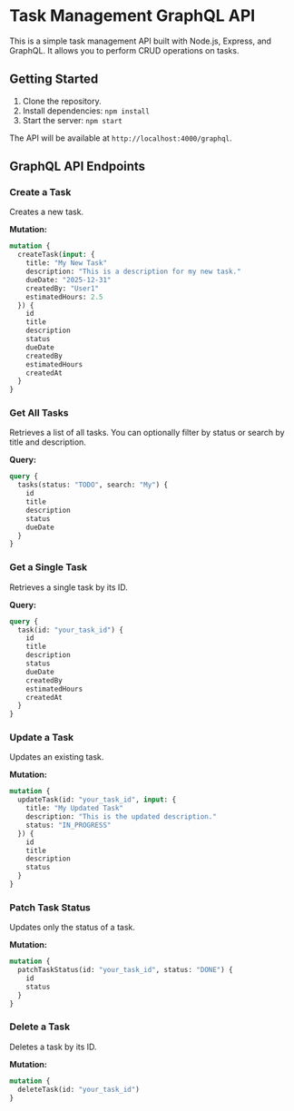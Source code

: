 # Task Management GraphQL API

This is a simple task management API built with Node.js, Express, and GraphQL. It allows you to perform CRUD operations on tasks.

## Getting Started

1.  Clone the repository.
2.  Install dependencies: `npm install`
3.  Start the server: `npm start`

The API will be available at `http://localhost:4000/graphql`.

## GraphQL API Endpoints

### Create a Task

Creates a new task.

**Mutation:**

```graphql
mutation {
  createTask(input: {
    title: "My New Task"
    description: "This is a description for my new task."
    dueDate: "2025-12-31"
    createdBy: "User1"
    estimatedHours: 2.5
  }) {
    id
    title
    description
    status
    dueDate
    createdBy
    estimatedHours
    createdAt
  }
}
```

### Get All Tasks

Retrieves a list of all tasks. You can optionally filter by status or search by title and description.

**Query:**

```graphql
query {
  tasks(status: "TODO", search: "My") {
    id
    title
    description
    status
    dueDate
  }
}
```

### Get a Single Task

Retrieves a single task by its ID.

**Query:**

```graphql
query {
  task(id: "your_task_id") {
    id
    title
    description
    status
    dueDate
    createdBy
    estimatedHours
    createdAt
  }
}
```

### Update a Task

Updates an existing task.

**Mutation:**

```graphql
mutation {
  updateTask(id: "your_task_id", input: {
    title: "My Updated Task"
    description: "This is the updated description."
    status: "IN_PROGRESS"
  }) {
    id
    title
    description
    status
  }
}
```

### Patch Task Status

Updates only the status of a task.

**Mutation:**

```graphql
mutation {
  patchTaskStatus(id: "your_task_id", status: "DONE") {
    id
    status
  }
}
```

### Delete a Task

Deletes a task by its ID.

**Mutation:**

```graphql
mutation {
  deleteTask(id: "your_task_id")
}
```
